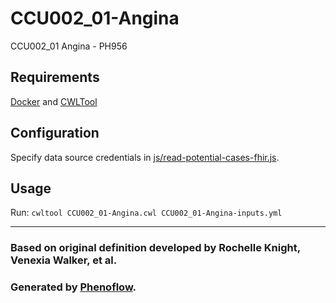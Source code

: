 # CCU002_01-Angina

CCU002_01 Angina - PH956

## Requirements

[Docker](https://docs.docker.com/install/) and [CWLTool](https://github.com/common-workflow-language/cwltool#install)

## Configuration

Specify data source credentials in [js/read-potential-cases-fhir.js](js/read-potential-cases-fhir.js).

## Usage

Run: `cwltool CCU002_01-Angina.cwl CCU002_01-Angina-inputs.yml`

***

### Based on original definition developed by Rochelle Knight, Venexia Walker, et al.
### Generated by [Phenoflow](https://kclhi.org/phenoflow).
